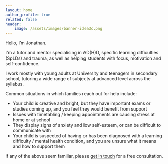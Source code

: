 ```yaml
---
layout: home
author_profile: true
related: false
header:
    image: /assets/images/banner-idea3c.png
---
```

Hello, I’m Jonathan. 

I'm a tutor and mentor specialising in AD(H)D, specific learning difficulties (SpLDs) and trauma, as well as helping students with focus, motivation and self-confidence. 

I work mostly with young adults at University and teenagers in secondary school, tutoring a wide range of subjects at advanced level across the syllabus. 

Common situations in which families reach out for help include:

- Your child is creative and bright, but they have important exams or studies coming up, and you feel they would benefit from support
- Issues with timetabling / keeping appointments are causing stress at home or at school
- They display signs of anxiety and low self-esteem, or can be difficult to communicate with
- Your child is suspected of having or has been diagnosed with a learning difficulty / mental health condition, and you are unsure what it means and how to support them 

If any of the above seem familiar, please [get in touch](https://forms.gle/SXyVNRyLkcfqNETq8) for a free consultation. 

